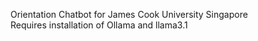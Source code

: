 Orientation Chatbot for James Cook University Singapore  
Requires installation of Ollama and llama3.1
